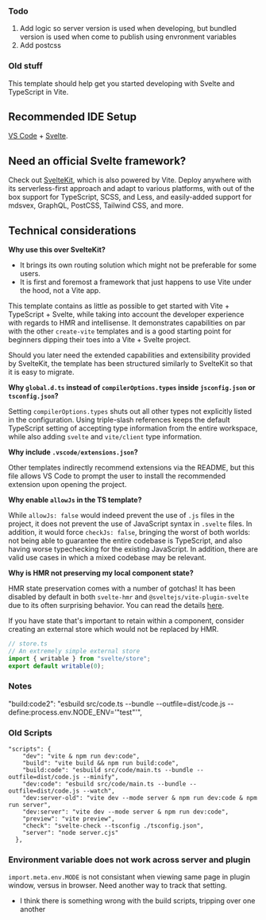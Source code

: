 ### Todo

1. Add logic so server version is used when developing, but bundled version is used when come to publish using envronment variables
2. Add postcss

### Old stuff

This template should help get you started developing with Svelte and TypeScript in Vite.

## Recommended IDE Setup

[VS Code](https://code.visualstudio.com/) + [Svelte](https://marketplace.visualstudio.com/items?itemName=svelte.svelte-vscode).

## Need an official Svelte framework?

Check out [SvelteKit](https://github.com/sveltejs/kit#readme), which is also powered by Vite. Deploy anywhere with its serverless-first approach and adapt to various platforms, with out of the box support for TypeScript, SCSS, and Less, and easily-added support for mdsvex, GraphQL, PostCSS, Tailwind CSS, and more.

## Technical considerations

**Why use this over SvelteKit?**

-   It brings its own routing solution which might not be preferable for some users.
-   It is first and foremost a framework that just happens to use Vite under the hood, not a Vite app.

This template contains as little as possible to get started with Vite + TypeScript + Svelte, while taking into account the developer experience with regards to HMR and intellisense. It demonstrates capabilities on par with the other `create-vite` templates and is a good starting point for beginners dipping their toes into a Vite + Svelte project.

Should you later need the extended capabilities and extensibility provided by SvelteKit, the template has been structured similarly to SvelteKit so that it is easy to migrate.

**Why `global.d.ts` instead of `compilerOptions.types` inside `jsconfig.json` or `tsconfig.json`?**

Setting `compilerOptions.types` shuts out all other types not explicitly listed in the configuration. Using triple-slash references keeps the default TypeScript setting of accepting type information from the entire workspace, while also adding `svelte` and `vite/client` type information.

**Why include `.vscode/extensions.json`?**

Other templates indirectly recommend extensions via the README, but this file allows VS Code to prompt the user to install the recommended extension upon opening the project.

**Why enable `allowJs` in the TS template?**

While `allowJs: false` would indeed prevent the use of `.js` files in the project, it does not prevent the use of JavaScript syntax in `.svelte` files. In addition, it would force `checkJs: false`, bringing the worst of both worlds: not being able to guarantee the entire codebase is TypeScript, and also having worse typechecking for the existing JavaScript. In addition, there are valid use cases in which a mixed codebase may be relevant.

**Why is HMR not preserving my local component state?**

HMR state preservation comes with a number of gotchas! It has been disabled by default in both `svelte-hmr` and `@sveltejs/vite-plugin-svelte` due to its often surprising behavior. You can read the details [here](https://github.com/rixo/svelte-hmr#svelte-hmr).

If you have state that's important to retain within a component, consider creating an external store which would not be replaced by HMR.

```ts
// store.ts
// An extremely simple external store
import { writable } from "svelte/store";
export default writable(0);
```

### Notes

"build:code2": "esbuild src/code.ts --bundle --outfile=dist/code.js --define:process.env.NODE_ENV='\"test\"'",

### Old Scripts

```
"scripts": {
    "dev": "vite & npm run dev:code",
    "build": "vite build && npm run build:code",
    "build:code": "esbuild src/code/main.ts --bundle --outfile=dist/code.js --minify",
    "dev:code": "esbuild src/code/main.ts --bundle --outfile=dist/code.js --watch",
    "dev:server-old": "vite dev --mode server & npm run dev:code & npm run server",
    "dev:server": "vite dev --mode server & npm run dev:code",
    "preview": "vite preview",
    "check": "svelte-check --tsconfig ./tsconfig.json",
    "server": "node server.cjs"
  },
```

### Environment variable does not work across server and plugin

`import.meta.env.MODE` is not consistant when viewing same page in plugin window, versus in browser. Need another way to track that setting.

-   I think there is something wrong with the build scripts, tripping over one another
